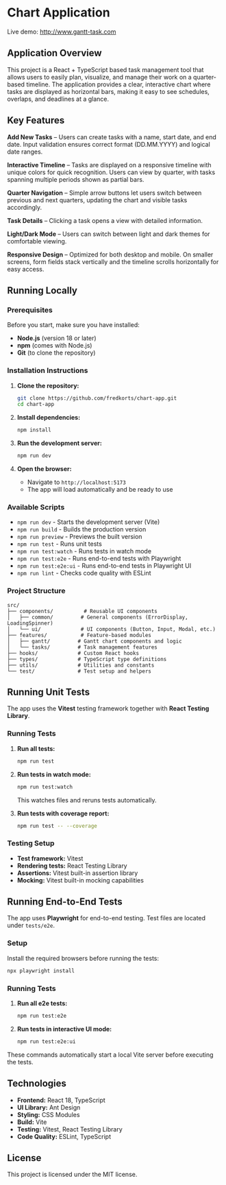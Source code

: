 # Chart Application

Live demo: http://www.gantt-task.com

## Application Overview

This project is a React + TypeScript based task management tool that allows users to easily plan, visualize, and manage their work on a quarter-based timeline. The application provides a clear, interactive chart where tasks are displayed as horizontal bars, making it easy to see schedules, overlaps, and deadlines at a glance.

## Key Features

**Add New Tasks** – Users can create tasks with a name, start date, and end date. Input validation ensures correct format (DD.MM.YYYY) and logical date ranges.

**Interactive Timeline** – Tasks are displayed on a responsive timeline with unique colors for quick recognition. Users can view by quarter, with tasks spanning multiple periods shown as partial bars.

**Quarter Navigation** – Simple arrow buttons let users switch between previous and next quarters, updating the chart and visible tasks accordingly.

**Task Details** – Clicking a task opens a view with detailed information.

**Light/Dark Mode** – Users can switch between light and dark themes for comfortable viewing.

**Responsive Design** – Optimized for both desktop and mobile. On smaller screens, form fields stack vertically and the timeline scrolls horizontally for easy access.

## Running Locally

### Prerequisites

Before you start, make sure you have installed:

- **Node.js** (version 18 or later)
- **npm** (comes with Node.js)
- **Git** (to clone the repository)

### Installation Instructions

1. **Clone the repository:**

   ```bash
   git clone https://github.com/fredkorts/chart-app.git
   cd chart-app
   ```

2. **Install dependencies:**

   ```bash
   npm install
   ```

3. **Run the development server:**

   ```bash
   npm run dev
   ```

4. **Open the browser:**
   - Navigate to `http://localhost:5173`
   - The app will load automatically and be ready to use

### Available Scripts

- `npm run dev` - Starts the development server (Vite)
- `npm run build` - Builds the production version
- `npm run preview` - Previews the built version
- `npm run test` - Runs unit tests
- `npm run test:watch` - Runs tests in watch mode
- `npm run test:e2e` - Runs end-to-end tests with Playwright
- `npm run test:e2e:ui` - Runs end-to-end tests in Playwright UI
- `npm run lint` - Checks code quality with ESLint

### Project Structure

```
src/
├── components/          # Reusable UI components
│   ├── common/         # General components (ErrorDisplay, LoadingSpinner)
│   └── ui/             # UI components (Button, Input, Modal, etc.)
├── features/           # Feature-based modules
│   ├── gantt/         # Gantt chart components and logic
│   └── tasks/         # Task management features
├── hooks/             # Custom React hooks
├── types/             # TypeScript type definitions
├── utils/             # Utilities and constants
└── test/              # Test setup and helpers
```

## Running Unit Tests

The app uses the **Vitest** testing framework together with **React Testing Library**.

### Running Tests

1. **Run all tests:**

   ```bash
   npm run test
   ```

2. **Run tests in watch mode:**

   ```bash
   npm run test:watch
   ```

   This watches files and reruns tests automatically.

3. **Run tests with coverage report:**

   ```bash
   npm run test -- --coverage
   ```

### Testing Setup

- **Test framework:** Vitest
- **Rendering tests:** React Testing Library
- **Assertions:** Vitest built-in assertion library
- **Mocking:** Vitest built-in mocking capabilities

## Running End-to-End Tests

The app uses **Playwright** for end-to-end testing. Test files are located under `tests/e2e`.

### Setup

Install the required browsers before running the tests:

```bash
npx playwright install
```

### Running Tests

1. **Run all e2e tests:**

   ```bash
   npm run test:e2e
   ```

2. **Run tests in interactive UI mode:**

   ```bash
   npm run test:e2e:ui
   ```

These commands automatically start a local Vite server before executing the tests.

## Technologies

- **Frontend:** React 18, TypeScript
- **UI Library:** Ant Design
- **Styling:** CSS Modules
- **Build:** Vite
- **Testing:** Vitest, React Testing Library
- **Code Quality:** ESLint, TypeScript

## License

This project is licensed under the MIT license.
